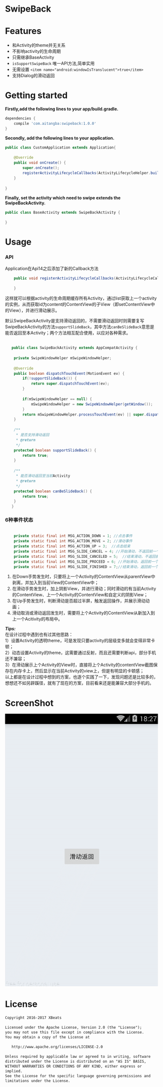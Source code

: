 # SwipeBack

# Features

- 和Activity的theme并无关系
- 不影响activity的生命周期
- 只需继承BaseActivity  
- `isSupportSwipeBack` 唯一API方法,简单实用   
- 无需设置 `<item name="android:windowIsTranslucent">true</item>`  
- 支持Dialog的滑动返回

# Getting started

**Firstly,add the following lines to your app/build.gradle.** 
```gradle
dependencies {  
    compile 'com.aitangba:swipeback:1.0.0'
}
```  
**Secondly, add the following lines to your application.**
``` java
public class CustomApplication extends Application{

    @Override
    public void onCreate() {
        super.onCreate();
        registerActivityLifecycleCallbacks(ActivityLifecycleHelper.build());
    }

}
```
**Finally, set the activity which need to swipe extends the SwipeBackActivity.**
``` java
public class BaseActivity extends SwipeBackActivity {

}
```

# Usage 
### API
Application在Api14之后添加了新的Callback方法  

``` java  
    public void registerActivityLifecycleCallbacks(ActivityLifecycleCallbacks callback) {

    }
```
  
这样就可以根据activity的生命周期缓存所有Activity，通过list获取上一个activity的实例，从而获取id为content的ContentView的子View（即setContentView中的View），并进行滑动展示。  

默认SwipeBackActivity是支持滑动返回的，不需要滑动返回时则需要复写SwipeBackActivity的方法`supportSlideBack`，其中方法`canBeSlideBack`意思是能否返回至本Activity；两个方法相互配合使用，以应对各种需求。 
```java
 
   public class SwipeBackActivity extends AppCompatActivity {

    private SwipeWindowHelper mSwipeWindowHelper;

    @Override
    public boolean dispatchTouchEvent(MotionEvent ev) {
        if(!supportSlideBack()) {
            return super.dispatchTouchEvent(ev);
        }

        if(mSwipeWindowHelper == null) {
            mSwipeWindowHelper = new SwipeWindowHelper(getWindow());
        }
        return mSwipeWindowHelper.processTouchEvent(ev) || super.dispatchTouchEvent(ev);
    }

    /**
     * 是否支持滑动返回
     * @return
     */
    protected boolean supportSlideBack() {
        return true;
    }

    /**
     * 能否滑动返回至当前Activity
     * @return
     */
    protected boolean canBeSlideBack() {
        return true;
    }
   }
```
### 6种事件状态  

```java  

    private static final int MSG_ACTION_DOWN = 1; //点击事件  
    private static final int MSG_ACTION_MOVE = 2; //滑动事件
    private static final int MSG_ACTION_UP = 3;  //点击结束
    private static final int MSG_SLIDE_CANCEL = 4; //开始滑动，不返回前一个页面
    private static final int MSG_SLIDE_CANCELED = 5;  //结束滑动，不返回前一个页面
    private static final int MSG_SLIDE_PROCEED = 6; //开始滑动，返回前一个页面
    private static final int MSG_SLIDE_FINISHED = 7;//结束滑动，返回前一个页面
```  

1. 在Down手势发生时，只要将上一个Activity的ContentView从parentView中剥离，并加入到当前View的ContentView中；  
2. 在滑动手势发生时，加上阴影View，并进行滑动；同时滑动的有当前Activity的ContentView、上一个Activity的ContentView和自定义的阴影View；  
3. 在Up手势发生时，判断滑动是否超过半屏，触发返回操作，并展示滑动动画；  
4. 滑动取消或滑动返回发生时，需要将上个Activity的ContentView从新加入到上一个Acitivity的布局中。  

***Tips:***  
在设计过程中遇到也有过其他思路：  
1）设置Activity的透明theme，可是发现只要activity的层级变多就会变得非常卡顿；  
2）动态设置Activity的theme，这需要通过反射，而且还需要判断api，部分手机还不兼容；  
3）在滑动展示上个Activity的View时，直接将上个Activity的contentView截图保存在内存卡上，然后显示在当前Activity的view上，但是有明显的卡顿感；    
以上都是在设计过程中想到的方案，也逐个实践了一下，发现问题还是比较多的，想想还不如另辟蹊径，就有了现在的方案，目前看来还是能兼容大部分手机的。


# ScreenShot

![image](./screenshot/swipeback.gif)

# License

    Copyright 2016-2017 XBeats

    Licensed under the Apache License, Version 2.0 (the "License");
    you may not use this file except in compliance with the License.
    You may obtain a copy of the License at

       http://www.apache.org/licenses/LICENSE-2.0

    Unless required by applicable law or agreed to in writing, software
    distributed under the License is distributed on an "AS IS" BASIS,
    WITHOUT WARRANTIES OR CONDITIONS OF ANY KIND, either express or implied.
    See the License for the specific language governing permissions and
    limitations under the License.